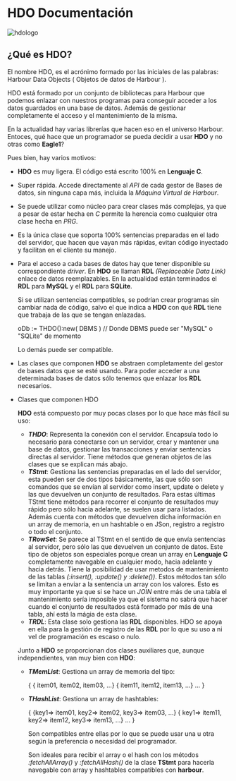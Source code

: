 # HDO Documentación 

![hdologo](/home/basajaun/Descargas/HDO/logo/hdologo.png)


## ¿Qué es HDO?

El nombre HDO, es el acrónimo formado por las iniciales de las palabras: Harbour Data Objects ( Objetos de datos de Harbour ).

HDO está formado por un conjunto de bibliotecas para Harbour que podemos enlazar con nuestros programas para conseguir acceder a los datos guardados en una base de datos. Además de gestionar completamente el acceso y el mantenimiento de la misma.

En la actualidad hay varias librerías que hacen eso en el universo Harbour. Entoces, qué hace que un programador se pueda decidir a usar **HDO** y no otras como **Eagle1**? 

Pues bien, hay varios motivos:

* **HDO** es muy ligera. El código está escrito 100% en **Lenguaje C**.

* Super rápida. Accede directamente al *API* de cada gestor de Bases de datos, sin ninguna capa más, incluida la *Máquina Virtual de Harbour*.

* Se puede utilizar como núcleo para crear clases más complejas, ya que a pesar de estar hecha en *C* permite la herencia como cualquier otra clase hecha en *PRG*.

* Es la única clase que soporta 100% sentencias preparadas en el lado del servidor, que hacen que vayan más rápidas, evitan código inyectado y facilitan en el cliente su manejo.

* Para el acceso a cada bases de datos hay que tener disponible su correspondiente *driver*. En **HDO** se llaman **RDL** *(Replaceable Data Link)* enlace de datos reemplazables. En la actualidad están terminados el **RDL** para **MySQL** y el **RDL** para **SQLite**.

  Si se utilizan sentencias compatibles, se podrían crear programas sin cambiar nada de código, salvo el que indica a **HDO** con qué **RDL** tiene que trabaja de las que se tengan enlazadas.

  oDb := THDO():new( DBMS ) // Donde DBMS puede ser "MySQL" o "SQLite" de momento

  Lo demás puede ser compatible. 

* Las clases que componen **HDO** se abstraen completamente del gestor de bases datos que se esté usando. Para poder acceder a una determinada bases de datos sólo tenemos que enlazar los **RDL** necesarios.

* Clases que componen HDO


  **HDO** está compuesto por muy pocas clases por lo que hace más fácil su uso:

  * ***THDO***: Representa la conexión con el servidor. Encapsula todo lo necesario para conectarse con un servidor, crear y mantener una base de datos, gestionar las transacciones y enviar sentencias directas al servidor.
    Tiene métodos que generan objetos de las clases que se explican más abajo.
  * ***TStmt***: Gestiona las sentencias preparadas en el lado del servidor, esta pueden ser de dos tipos básicamente, las que sólo son comandos que se envían al servidor como insert, update o delete y las que devuelven un conjunto de resultados. Para estas últimas TStmt tiene métodos para recorrer el conjunto de resultados muy rápido pero sólo hacia adelante, se suelen usar para listados. Además cuenta con métodos que devuelven dicha información en un array de memoria, en un hashtable o en JSon, registro a registro o todo el conjunto.
  * ***TRowSet***: Se parece al TStmt en el sentido de que envía sentencias al servidor, pero sólo las que devuelven un conjunto de datos. Este tipo de objetos son especiales porque crean un array en **Lenguaje C** completamente navegable en cualquier modo, hacia adelante y hacia detrás. Tiene la posibilidad de usar metodos de mantenimiento de las tablas *(:insert(), :update() y :delete())*. Estos métodos tan sólo se limitan a enviar a la sentencia un array con los valores. Esto es muy importante ya que si se hace un *JOIN* entre más de una tabla el mantenimiento sería imposible ya que el sistema no sabrá que hacer cuando el conjunto de resultados está formado por más de una tabla, ahí está la mágia de esta clase.
  * ***TRDL***: Esta clase solo gestiona las **RDL** disponibles. HDO se apoya en ella para la gestión de registro de las **RDL** por lo que su uso a ni vel de programación es escaso o nulo. 

  Junto a **HDO** se proporcionan dos clases auxiliares que, aunque independientes, van muy bien con **HDO**:

  * ***TMemList***: Gestiona un array de memoria del tipo:

    {
    	{ item01, item02, item03, ...}
    	{ item11, item12, item13, ...}
    	...
    }

  * ***THashList***: Gestiona un array de hashtables:

    {
    	{key1=> item01, key2=> item02, key3=> item03, ...}
    	{ key1=> item11, key2=> item12, key3=> item13, ...}
    	...
    }

    Son compatibles entre ellas por lo que se puede usar una u otra según la preferencia o necesidad del programador.

    Son ideales para recibir el array o el hash con los métodos *:fetchAllArray()* y *:fetchAllHash()* de la clase **TStmt** para hacerla navegable con array y hashtables compatibles con **harbour**.
